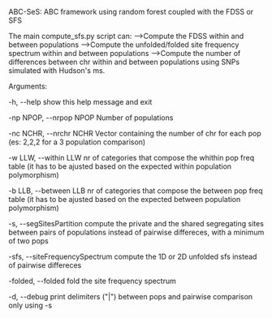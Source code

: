 ABC-SeS: ABC framework using random forest coupled with the FDSS or SFS

The main compute_sfs.py script can:
-->Compute the FDSS within and between populations 
-->Compute the unfolded/folded site frequency spectrum within and between populations
-->Compute the number of differences between chr within and between populations
using SNPs simulated with Hudson's ms.

Arguments:

  -h, --help 			show this help message and exit

  -np NPOP, --nrpop NPOP	Number of populations

  -nc NCHR, --nrchr NCHR	Vector containing the number of chr for each pop (es:
                        	2,2,2 for a 3 population comparison)

  -w LLW, --within LLW  	nr of categories that compose the whithin pop freq table 
				(it has to be ajusted based on the expected within population polymorphism)

  -b LLB, --between LLB		nr of categories that compose the between pop freq table
				(it has to be ajusted based on the expected between population polymorphism)

  -s, --segSitesPartition	compute the private and the shared segregating sites between pairs of populations
				instead of pairwise differeces, with a minimum of two pops

  -sfs, --siteFrequencySpectrum	compute the 1D or 2D unfolded sfs instead of pairwise differeces

  -folded, --folded     	fold the site frequency spectrum

  -d, --debug          		print delimiters ("|") between pops and pairwise comparison only using -s




